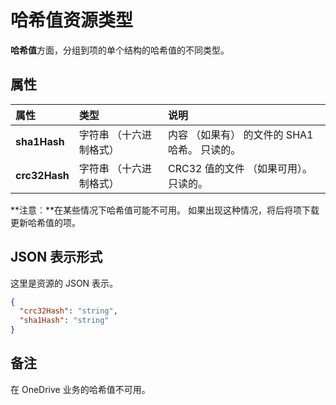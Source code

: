 # <a name="hashes-resource-type"></a>哈希值资源类型

**哈希值**方面，分组到项的单个结构的哈希值的不同类型。


## <a name="properties"></a>属性

| 属性      | 类型                   | 说明                                                       |
|:--------------|:-----------------------|:------------------------------------------------------------------|
| **sha1Hash**  | 字符串 （十六进制格式） | 内容 （如果有） 的文件的 SHA1 哈希。 只读的。 |
| **crc32Hash** | 字符串 （十六进制格式） | CRC32 值的文件 （如果可用）。 只读的。            |


**注意︰**在某些情况下哈希值可能不可用。 如果出现这种情况，将后将项下载更新哈希值的项。

## <a name="json-representation"></a>JSON 表示形式

这里是资源的 JSON 表示。

<!-- {
  "blockType": "resource",
  "optionalProperties": [

  ],
  "@odata.type": "microsoft.graph.hashes"
}-->

```json
{
  "crc32Hash": "string",
  "sha1Hash": "string"
}
```

## <a name="remarks"></a>备注

在 OneDrive 业务的哈希值不可用。

<!-- uuid: 8fcb5dbc-d5aa-4681-8e31-b001d5168d79
2015-10-25 14:57:30 UTC -->
<!-- {
  "type": "#page.annotation",
  "description": "hashes resource",
  "keywords": "",
  "section": "documentation",
  "tocPath": ""
}-->
